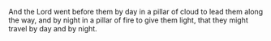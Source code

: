 And the Lord went before them by day in a pillar of cloud to lead them along the way, and by night in a pillar of fire to give them light, that they might travel by day and by night.
